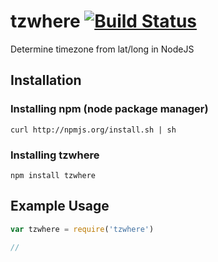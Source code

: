 # tzwhere [![Build Status](http://travis-ci.org/mattbornski/tzwhere.png)](http://travis-ci.org/mattbornski/tzwhere)

Determine timezone from lat/long in NodeJS

## Installation

### Installing npm (node package manager)
```
curl http://npmjs.org/install.sh | sh
```

### Installing tzwhere
```
npm install tzwhere
```

## Example Usage

```javascript
var tzwhere = require('tzwhere')

// 

```
